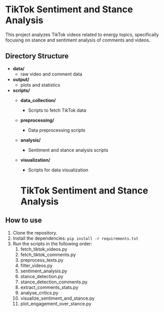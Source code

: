 # TikTok Sentiment and Stance Analysis

This project analyzes TikTok videos related to energy topics, specifically focusing on stance and sentiment analysis of comments and videos.

## Directory Structure

- **data/**
  - raw video and comment data
- **output/**
  - plots and statistics
- **scripts/**
  - **data_collection/**
    - Scripts to fetch TikTok data
  - **preprocessing/**
    - Data preprocessing scripts
  - **analysis/**
    - Sentiment and stance analysis scripts
  - **visualization/**
    - Scripts for data visualization

    # TikTok Sentiment and Stance Analysis


## How to use

1. Clone the repository.
2. Install the dependencies: `pip install -r requirements.txt`
3. Run the scripts in the following order:
   1. fetch_tiktok_videos.py
   2. fetch_tiktok_comments.py
   3. preprocess_texts.py
   4. filter_videos.py
   5. sentiment_analysis.py
   6. stance_detection.py
   7. stance_detection_comments.py
   8. extract_comments_stats.py
   9. analyse_critics.py
   10. visualize_sentiment_and_stance.py
   11. plot_engagement_over_stance.py

